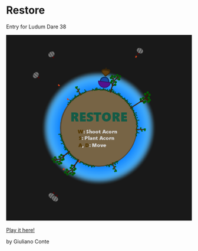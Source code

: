 # Restore

Entry for Ludum Dare 38

![alt text](https://github.com/giulianoconte/Restore/blob/master/res/publish_image.png "Restore Game")

[Play it here!](https://giulianoconte.github.io/Restore/)

by Giuliano Conte
